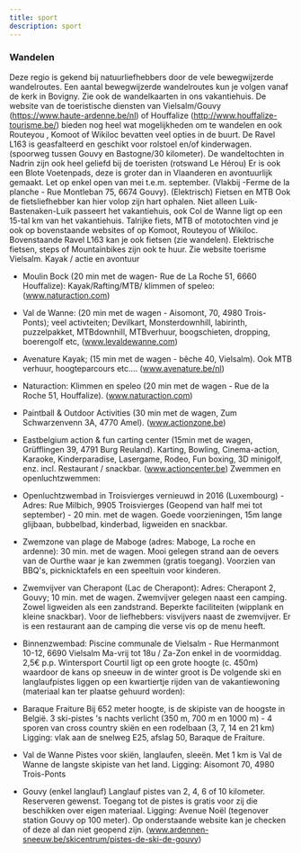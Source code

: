 ```yaml
---
title: sport
description: sport
---
```


### Wandelen

Deze regio is gekend bij natuurliefhebbers door de vele bewegwijzerde wandelroutes. Een aantal bewegwijzerde wandelroutes kun je volgen vanaf de kerk in Bovigny. Zie ook de wandelkaarten in ons vakantiehuis.
De website van de toeristische diensten van Vielsalm/Gouvy (https://www.haute-ardenne.be/nl) of
Houffalize (http://www.houffalize-tourisme.be/) bieden nog heel wat mogelijkheden om te wandelen en
ook Routeyou , Komoot of Wikiloc bevatten veel opties in de buurt.
De Ravel L163 is geasfalteerd en geschikt voor rolstoel en/of kinderwagen. (spoorweg tussen Gouvy en
Bastogne/30 kilometer).
De wandeltochten in Nadrin zijn ook heel geliefd bij de toeristen (rotswand Le Hérou)
Er is ook een Blote Voetenpads, deze is groter dan in Vlaanderen en avontuurlijk gemaakt. Let op enkel
open van mei t.e.m. september. (Vlakbij -Ferme de la planche - Rue Montleban 75, 6674 Gouvy).
(Elektrisch) Fietsen en MTB
Ook de fietsliefhebber kan hier volop zijn hart ophalen.
Niet alleen Luik-Bastenaken-Luik passeert het vakantiehuis, ook Col de Wanne ligt op een 15-tal km van
het vakantiehuis.
Talrijke fiets, MTB of mototochten vind je ook op bovenstaande websites of op Komoot, Routeyou of
Wikiloc.
Bovenstaande Ravel L163 kan je ook fietsen (zie wandelen).
Elektrische fietsen, steps of Mountainbikes zijn ook te huur. Zie website toerisme Vielsalm.
Kayak / actie en avontuur

- Moulin Bock (20 min met de wagen- Rue de La Roche 51, 6660 Houffalize): Kayak/Rafting/MTB/
  klimmen of speleo: (www.naturaction.com)
- Val de Wanne: (20 min met de wagen - Aisomont, 70, 4980 Trois-Ponts); veel activteiten; Devilkart,
  Monsterdownhill, labirinth, puzzelpakket, MTBdownhill, MTBverhuur, boogschieten, dropping, boerengolf
  etc, (www.levaldewanne.com)
- Avenature Kayak; (15 min met de wagen - bêche 40, Vielsalm). Ook MTB verhuur, hoogteparcours
  etc.... (www.avenature.be/nl)
- Naturaction: Klimmen en speleo (20 min met de wagen - Rue de la Roche 51, Houffalize).
  (www.naturaction.com)
- Paintball & Outdoor Activities (30 min met de wagen, Zum Schwarzenvenn 3A, 4770 Amel).
  (www.actionzone.be)
- Eastbelgium action & fun carting center (15min met de wagen, Grüfflingen 39, 4791 Burg Reuland).
  Karting, Bowling, Cinema-action, Karaoke, Kinderparadise, Lasergame, Rodeo, Fun boxing, 3D minigolf,
  enz. incl. Restaurant / snackbar. (www.actioncenter.be)
  Zwemmen en openluchtzwemmen:
- Openluchtzwembad in Troisvierges vernieuwd in 2016 (Luxembourg) - Adres: Rue Milbich, 9905
  Troisvierges (Geopend van half mei tot september) - 20 min. met de wagen.
  Goede voorzieningen, 15m lange glijbaan, bubbelbad, kinderbad, ligweiden en snackbar.
- Zwemzone van plage de Maboge (adres: Maboge, La roche en ardenne): 30 min. met de wagen. Mooi
  gelegen strand aan de oevers van de Ourthe waar je kan zwemmen (gratis toegang). Voorzien van
  BBQ's, picknicktafels en een speeltuin voor kinderen.

- Zwemvijver van Cherapont (Lac de Cherapont): Adres: Cherapont 2, Gouvy; 10 min. met de wagen.
  Zwemvijver gelegen naast een camping. Zowel ligweiden als een zandstrand. Beperkte faciliteiten
  (wipplank en kleine snackbar). Voor de liefhebbers: visvijvers naast de zwemvijver. Er is een restaurant
  aan de camping die verse vis op de menu heeft.
- Binnenzwembad: Piscine communale de Vielsalm - Rue Hermanmont 10-12, 6690 Vielsalm
  Ma-vrij tot 18u / Za-Zon enkel in de voormiddag. 2,5€ p.p.
  Wintersport
  Courtil ligt op een grote hoogte (c. 450m) waardoor de kans op sneeuw in de winter groot is
  De volgende ski en langlaufpistes liggen op een kwartiertje rijden van de vakantiewoning (materiaal kan
  ter plaatse gehuurd worden):
- Baraque Fraiture
  Bij 652 meter hoogte, is de skipiste van de hoogste in België.
  3 ski-pistes 's nachts verlicht (350 m, 700 m en 1000 m) - 4 sporen van cross country skiën en een
  rodelbaan (3, 7, 14 en 21 km)
  Ligging: vlak aan de snelweg E25, afslag 50, Baraque de Fraiture.
- Val de Wanne
  Pistes voor skiën, langlaufen, sleeën.
  Met 1 km is Val de Wanne de langste skipiste van het land.
  Ligging: Aisomont 70, 4980 Trois-Ponts
- Gouvy (enkel langlauf)
  Langlauf pistes van 2, 4, 6 of 10 kilometer. Reserveren gewenst. Toegang tot de pistes is gratis voor zij
  die beschikken over eigen materiaal.
  Ligging: Avenue Noël (tegenover station Gouvy op 100 meter). Op onderstaande website kan je
  checken of deze al dan niet geopend zijn.
  (www.ardennen-sneeuw.be/skicentrum/pistes-de-ski-de-gouvy)
